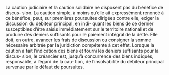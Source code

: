 La caution judiciaire et la caution solidaire ne disposent pas du bénéfice de discus-
sion. La caution simple, à moins qu’elle ait expressément renoncé à ce bénéfice, peut, sur
premières poursuites dirigées contre elle, exiger la discussion du débiteur principal, en indi-
quant les biens de ce dernier susceptibles d’être saisis immédiatement sur le territoire national
et de produire des deniers suffisants pour le paiement intégral de la dette. Elle doit, en outre,
avancer les frais de discussion ou consigner la somme nécessaire arbitrée par la juridiction
compétente à cet effet.
Lorsque la caution a fait l’indication des biens et fourni les deniers
suffisants pour la discus- sion, le créancier est, jusqu’à concurrence des biens
indiqués, responsable, à l’égard de la cau- tion, de l’insolvabilité du débiteur
principal survenue par le défaut de poursuites.